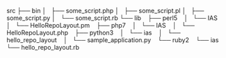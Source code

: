 src
├── bin
│   ├── some_script.php
│   ├── some_script.pl
│   ├── some_script.py
│   └── some_script.rb
└── lib
    ├── perl5
    │   └── IAS
    │       └── HelloRepoLayout.pm
    ├── php7
    │   └── IAS
    │       └── HelloRepoLayout.php
    ├── python3
    │   └── ias
    │       └── hello_repo_layout
    │           └── sample_application.py
    └── ruby2
        └── ias
            └── hello_repo_layout.rb

